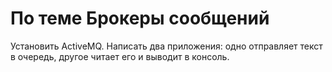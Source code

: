 # По теме Брокеры сообщений


Установить ActiveMQ. Написать два приложения: одно отправляет 
текст в очередь, другое читает его и выводит в консоль.